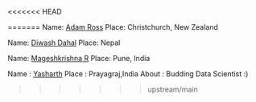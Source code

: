 <<<<<<< HEAD

=======
Name: [Adam Ross](https://github.com/R055A)
Place: Christchurch, New Zealand

Name: [Diwash Dahal](https://github.com/diwash007)
Place: Nepal

Name: [Mageshkrishna R](https://github.com/silicolicious)
Place: Pune, India

Name : [Yasharth](https://github.com/yasharth328)
Place : Prayagraj,India
About :  Budding Data Scientist :)
>>>>>>> upstream/main

